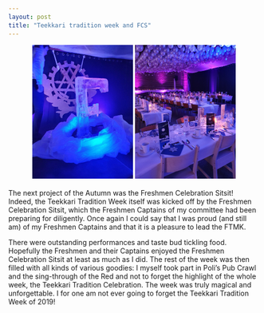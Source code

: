 ```yaml
---
layout: post
title: "Teekkari tradition week and FCS"
---
```


<div style="text-align:center;">
    <img style="width:40%" src="/assets/fuksien_juhlasitsit.jpg">
    <img style="width:40%" src="/assets/Juhlasitsit.jpg">
</div>
<br>
The next project of the Autumn was the Freshmen Celebration Sitsit! Indeed, the Teekkari Tradition Week itself was kicked off by the Freshmen Celebration Sitsit, which the Freshmen Captains of my committee had been preparing for diligently. Once again I could say that I was proud (and still am) of my Freshmen Captains and that it is a pleasure to lead the FTMK.

There were outstanding performances and taste bud tickling food. Hopefully the Freshmen and their Captains enjoyed the Freshmen Celebration Sitsit at least as much as I did. The rest of the week was then filled with all kinds of various goodies: I myself took part in Poli’s Pub Crawl and the sing-through of the Red and not to forget the highlight of the whole week, the Teekkari Tradition Celebration. The week was truly magical and unforgettable. I for one am not ever going to forget the Teekkari Tradition Week of 2019!
